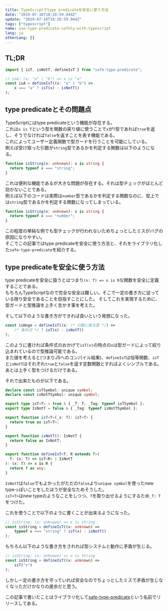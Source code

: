 ```yaml
---
title: TypeScriptでtype predicateを安全に使う方法
date: "2019-07-16T10:20:59.944Z"
update: "2019-07-16T10:20:59.944Z"
tags: ["typescript"]
name: use-type-predicate-safely-with-typescript
lang: ja
otherLang: []
---
```


## TL;DR

```ts
import { isT, isNotT, defineIsT } from "safe-type-predicate";

// isA: (x: "a" | "b") => x is "a"
const isA = defineIsT((x: "a" | "b") =>
    x === "a" ? isT(x) : isNotT()
);
```

## type predicateとその問題点

TypeScriptにはtype predicateという機能が存在する。  
これは`x is T`という型を関数の戻り値に使うことで`x`が`T`型であれば`true`を返し、そうでなければ`false`を返すことを表す機能である。  
これによってユーザー定義関数で型ガードを行うことを可能にしている。  
例えば受け取った引数が`string`型であるかを判定する関数は以下のようになる。

```ts
function isString(x: unknown): x is string {
  return typeof x === "string";
}
```

これは便利な機能であるが大きな問題が存在する。それは型チェックがほとんど効かないことである。  
例えば以下のコードは実際は`number`型であるかを判定する関数なのに、型上では`string`型であるかを判定する関数になってしまっている。

```ts
function isString(x: unknown): x is string {
  return typeof x === "number";
}
```

この程度の単純な例でも型チェックが行われないためちょっとしたミスがバグの原因になりやすい。  
そこでこの記事ではtype predicateを安全に使う方法と、それをライブラリ化した`safe-type-predicate`を紹介する。

## type predicateを安全に使う方法
type predicateを安全に扱うとはつまり`(x: T) => x is R`な関数を安全に定義することである。  
もちろんTypeScriptなので完全な安全は難しい。そこで一定の書き方に従っている限り安全であることを目指すことにした。
そしてこれを実現するために、型ガードと型推論を上手く生かす事を考えた。  

そして以下のような書き方ができれば良いという発想になった。  

```ts
const isHoge = defineIsT((x: /* 引数に取る型 */) =>
    /* 条件式 */ ? isT(x) : isNotT()
);
```

このように書ければ条件式のおかげで`isT(x)`の時点の`x`は型ガードによって絞り込まれているので型推論可能である。  
また値を考えると(つまりJSへのコンパイル結果)、`defineIsT`は恒等関数、`isT`と`isNotT`はそれぞれ`true`と`false`を返す定数関数とすればよくシンプルである。  
あとは上手く型をつけるだけである。  

それで出来たものが以下である。

```ts
declare const isTSymbol: unique symbol;
declare const isNotTSymbol: unique symbol;

export type isT<T> = true & { _T: T; _Tag: typeof isTSymbol };
export type IsNotT = false & { _Tag: typeof isNotTSymbol };

export function isT<T>(_x: T): isT<T> {
  return true as isT<T>;
}

export function isNotT(): IsNotT {
  return false as IsNotT;
}

export function defineIsT<T, R extends T>(
  f: (x: T) => isT<R> | IsNotT
): (x: T) => x is R {
  return f as any;
}
```

`IsNotT`は`false`でもよかったがただの`false`より`unique symbol`を使ったnew typeっぽいことをしたほうが安全なためそうした。  
`isT<T>`はnew typeのようなことをしつつ、`T`を取り出せるようにするため`_T: T`をつけた。  

これを使うことで以下のように書くことが出来るようになった。 

```ts
// isString: (x: unknown) => x is string
const isString = defineIsT((x: unknown) =>
    typeof x === "string" ? isT(x) : isNotT()
);
```

もちろん以下のような書き方をされれば型システムと動作に矛盾が生じる。

```ts
// isString: (x: unknown) => x is string
const isString = defineIsT((x: unknown) =>
    isT("x")
);
```

しかし一定の書き方を守っていれば安全なのでちょっとしたミスで矛盾が生じなくなっただけかなりの進歩だと思う。  

この記事で書いたことはライブラリ化して[safe-type-predicate](https://github.com/kgtkr/safe-type-predicate)という名前でリリースしてある。  
